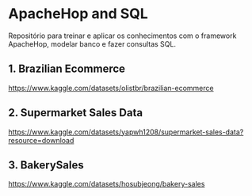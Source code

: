 # ApacheHop and SQL

Repositório para treinar e aplicar os conhecimentos com o framework ApacheHop, modelar banco e fazer consultas SQL.

## 1. Brazilian Ecommerce
https://www.kaggle.com/datasets/olistbr/brazilian-ecommerce

## 2. Supermarket Sales Data
https://www.kaggle.com/datasets/yapwh1208/supermarket-sales-data?resource=download

## 3. BakerySales
https://www.kaggle.com/datasets/hosubjeong/bakery-sales
